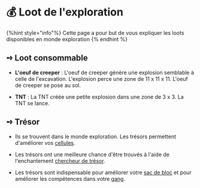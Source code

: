 # 💰 Loot de l'exploration

{%hint style="info"%}
Cette page a pour but de vous expliquer les loots disponibles en monde exploration
{% endhint %}

## **➺** Loot consommable

* **L'oeuf de creeper** : L'oeuf de creeper génère une explosion semblable à celle de l'excavation. L'explosion perce une zone de  11 x 11 x 11. L'oeuf de creeper se pose au sol.

*  **TNT** : La TNT créée une petite explosion dans une zone de 3 x 3. La TNT se lance.

## **➺** Trésor

* Ils se trouvent dans le monde exploration. Les trésors permettent d'améliorer vos [cellules](cellules.md).

* Les trésors ont une meilleure chance d'être trouvés à l'aide de l'enchantement [chercheur de trésor](enchantement.md).

* Les trésors sont indispensable pour améliorer votre [sac de bloc](exploration_bag.md) et pour améliorer les compétences dans votre [gang](gangs.md).
